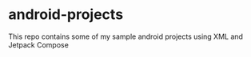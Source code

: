 # android-projects
This repo contains some of my sample android projects using XML and Jetpack Compose
